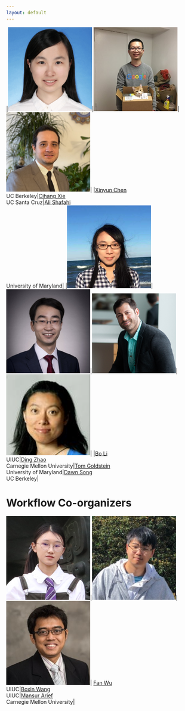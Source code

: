 ```yaml
---
layout: default
---
```


|<img src="./assets/images/xinyun.jpg" alt="Xinyun Chen" width="225"/>|<img src="./assets/images/cihang.jpg" alt="Cihang Xie" width="225"/>|<img src="./assets/images/ali.jpg" alt="Ali Shafahi" width="225"/>|
|[Xinyun Chen](https://jungyhuk.github.io/)<br />UC Berkeley|[Cihang Xie](https://cihangxie.github.io/)<br />UC Santa Cruz|[Ali Shafahi](https://www.cs.umd.edu/~ashafahi/)<br />University of Maryland|
|<img src="./assets/images/boli.png" alt="Bo Li" width="225"/>|<img src="./assets/images/ding_zhao.jpg" alt="Ding Zhao" width="225"/>|<img src="./assets/images/tom.jpg" alt="Tom Goldstein" width="225"/>|<img src="./assets/images/dawn.png" alt="Dawn Song" width="225"/>|
|[Bo Li](https://aisecure.github.io/)<br />UIUC|[Ding Zhao](https://safeai-lab.github.io/)<br />Carnegie Mellon University|[Tom Goldstein](https://www.cs.umd.edu/~tomg/)<br />University of Maryland|[Dawn Song](https://people.eecs.berkeley.edu/~dawnsong/tom)<br />UC Berkeley|

# Workflow Co-organizers

<img src="./assets/images/fanwu.png" alt="Fan Wu" width="225"/>|<img src="./assets/images/boxin.jpeg" alt="Boxin Wang" width="225"/>|<img src="./assets/images/mansur.jpeg" alt="Mansur Arief" width="225"/>|
[Fan Wu](https://kkkkahlua.github.io/)<br />UIUC|[Boxin Wang](https://wbx.life/)<br />UIUC|[Mansur Arief](https://www.linkedin.com/in/mansurarief/)<br />Carnegie Mellon University|